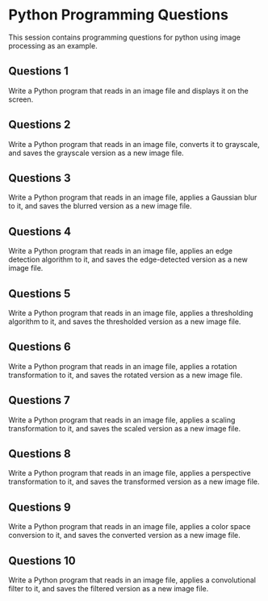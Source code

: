 # Python Programming Questions 

This session contains programming questions for python using image processing as an example. 

## Questions 1
Write a Python program that reads in an image file and displays it on the screen.

## Questions 2
Write a Python program that reads in an image file, converts it to grayscale, and saves the grayscale version as a new image file.

## Questions 3
Write a Python program that reads in an image file, applies a Gaussian blur to it, and saves the blurred version as a new image file.

## Questions 4
Write a Python program that reads in an image file, applies an edge detection algorithm to it, and saves the edge-detected version as a new image file.

## Questions 5
Write a Python program that reads in an image file, applies a thresholding algorithm to it, and saves the thresholded version as a new image file.

## Questions 6
Write a Python program that reads in an image file, applies a rotation transformation to it, and saves the rotated version as a new image file.

## Questions 7
Write a Python program that reads in an image file, applies a scaling transformation to it, and saves the scaled version as a new image file.

## Questions 8
Write a Python program that reads in an image file, applies a perspective transformation to it, and saves the transformed version as a new image file.

## Questions 9
Write a Python program that reads in an image file, applies a color space conversion to it, and saves the converted version as a new image file.

## Questions 10
Write a Python program that reads in an image file, applies a convolutional filter to it, and saves the filtered version as a new image file.